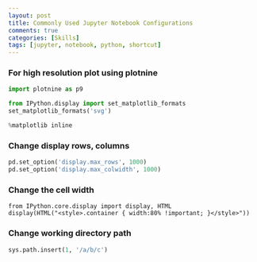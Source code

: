 ```yaml
---
layout: post
title: Commonly Used Jupyter Notebook Configurations
comments: true
categories: [Skills]
tags: [jupyter, notebook, python, shortcut]
---
```




### For high resolution plot using plotnine

```python
import plotnine as p9

from IPython.display import set_matplotlib_formats
set_matplotlib_formats('svg')

%matplotlib inline
```



### Change display rows, columns

```python
pd.set_option('display.max_rows', 1000)
pd.set_option('display.max_colwidth', 1000)
```

### Change the cell width

```
from IPython.core.display import display, HTML
display(HTML("<style>.container { width:80% !important; }</style>"))
```


### Change working directory path 

```python
sys.path.insert(1, '/a/b/c')
```
